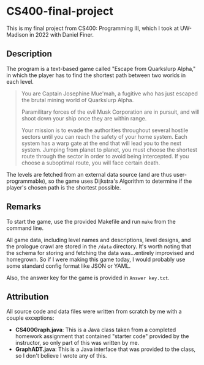 # CS400-final-project
This is my final project from CS400: Programming III, which I took at UW-Madison in 2022 with Daniel Finer.

## Description
The program is a text-based game called "Escape from Quarkslurp Alpha," in which the player has to find the shortest path between two worlds in each level.

> You are Captain Josephine Mue'mah, a fugitive who has just
escaped the brutal mining world of Quarkslurp Alpha.
> 
> Paramilitary forces of the evil Musk Corporation are in
pursuit, and will shoot down your ship once they are within
range.
> 
> Your mission is to evade the authorities throughout several
hostile sectors until you can reach the safety of your home
system. Each system has a warp gate at the end that will lead
you to the next system. Jumping from planet to planet, you
must choose the shortest route through the sector in order to
avoid being intercepted. If you choose a suboptimal route,
you will face certain death.
 
The levels are fetched from an external data source (and are thus user-programmable), so the game uses Dijkstra's Algorithm to determine if the player's chosen path is the shortest possible.

## Remarks
To start the game, use the provided Makefile and run `make` from the command line.

All game data, including level names and descriptions, level designs, and the prologue crawl are stored in the `/data` directory. It's worth noting that the schema for storing and fetching the data was...entirely improvised and homegrown. So if I were making this game today, I would probably use some standard config format like JSON or YAML.

Also, the answer key for the game is provided in `Answer key.txt`.

## Attribution
All source code and data files were written from scratch by me with a couple exceptions:

- **CS400Graph.java**: This is a Java class taken from a completed homework assignment that contained "starter code" provided by the instructor, so only part of this was written by me.
- **GraphADT.java**: This is a Java interface that was provided to the class, so I don't believe I wrote any of this.